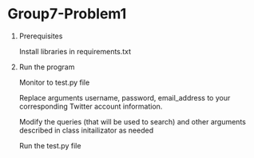 # Group7-Problem1
1. Prerequisites

    Install libraries in requirements.txt

2. Run the program

    Monitor to test.py file

    Replace arguments username, password, email_address to your corresponding Twitter account information.
    
    Modify the queries (that will be used to search) and other arguments described in class initailizator as needed
    
    Run the test.py file 